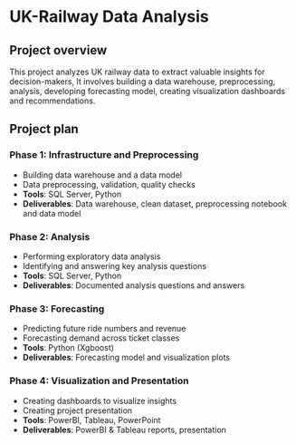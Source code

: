 # UK-Railway Data Analysis

## Project overview

This project analyzes UK railway data to extract valuable insights for decision-makers, It involves building a data warehouse, preprocessing, analysis, developing forecasting model, creating visualization dashboards and recommendations.

## Project plan

### Phase 1: Infrastructure and Preprocessing

- Building data warehouse and a data model
- Data preprocessing, validation, quality checks
- **Tools**: SQL Server, Python
- **Deliverables**: Data warehouse, clean dataset, preprocessing notebook and data model

### Phase 2: Analysis
- Performing exploratory data analysis
- Identifying and answering key analysis questions
- **Tools**: SQL Server, Python
- **Deliverables**: Documented analysis questions and answers

### Phase 3: Forecasting

- Predicting future ride numbers and revenue
- Forecasting demand across ticket classes
- **Tools**: Python (Xgboost)
- **Deliverables**: Forecasting model and visualization plots

### Phase 4: Visualization and Presentation

- Creating dashboards to visualize insights
- Creating project presentation
- **Tools**: PowerBI, Tableau, PowerPoint
- **Deliverables**: PowerBI & Tableau reports, presentation
